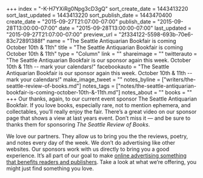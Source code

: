 +++
index = "-K-H7YXiRg0Npg3cD3gQ"
sort_create_date = 1443413220
sort_last_updated = 1443413220
sort_publish_date = 1443470400
create_date = "2015-09-27T21:07:00-07:00"
publish_date = "2015-09-28T13:00:00-07:00"
date = "2015-09-28T13:00:00-07:00"
last_updated = "2015-09-27T21:07:00-07:00"
preview_url = "2f334122-5598-693b-70e6-83c72891388f"
name = "The Seattle Antiquarian Bookfair is coming October 10th & 11th"
title = "The Seattle Antiquarian Bookfair is coming October 10th & 11th"
type = "Column"
link = ""
shareimage = ""
twitterauto = "The Seattle Antiquarian Bookfair is our sponsor again this week. October 10th & 11th -- mark your calendars!"
facebookauto = "The Seattle Antiquarian Bookfair is our sponsor again this week. October 10th & 11th -- mark your calendars!"
make_image_tweet = ""
notes_byline = ["writers/the-seattle-review-of-books.md"]
notes_tags = ["notes/the-seattle-antiquarian-bookfair-is-coming-october-10th-&-11th.md"]
notes_about = ""
books = ""
+++
Our thanks, again, to our current event sponsor The Seattle Antiquarian Bookfair. If you love books, especially rare, not to mention ephemera, and collectables, you’ll really enjoy the fair. There’s a great video on our sponsor page that shows a view at last years event. Don’t miss it — and be sure to thanks them for sponsoring _The Seattle Review of Books_.

We love our partners. They allow us to bring you the the reviews, poetry, and notes every day of the week. We don’t do advertising like other websites. Our sponsors work with us directly to bring you a good experience. It’s all part of our goal to make [online advertising something that benefits readers and publishers](http://seattlereviewofbooks.com/notes/2015/08/05/help-us-make-internet-advertisements-100-percent-less-terrible/). Take a look at what we’re offering, you might just find something you love.
